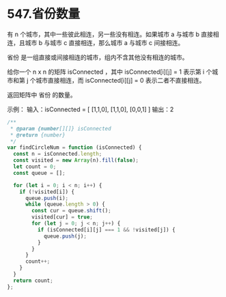 # 547.省份数量

有 n 个城市，其中一些彼此相连，另一些没有相连。如果城市 a 与城市 b 直接相连，且城市 b 与城市 c 直接相连，那么城市 a 与城市 c 间接相连。

省份 是一组直接或间接相连的城市，组内不含其他没有相连的城市。

给你一个 n x n 的矩阵 isConnected ，其中 isConnected[i][j] = 1 表示第 i 个城市和第 j 个城市直接相连，而 isConnected[i][j] = 0 表示二者不直接相连。

返回矩阵中 省份 的数量。

示例：
输入：isConnected = [
[1,1,0],
[1,1,0],
[0,0,1]
]
输出：2

```js
/**
 * @param {number[][]} isConnected
 * @return {number}
 */
var findCircleNum = function (isConnected) {
  const n = isConnected.length;
  const visited = new Array(n).fill(false);
  let count = 0;
  const queue = [];

  for (let i = 0; i < n; i++) {
    if (!visited[i]) {
      queue.push(i);
      while (queue.length > 0) {
        const cur = queue.shift();
        visited[cur] = true;
        for (let j = 0; j < n; j++) {
          if (isConnected[i][j] === 1 && !visited[j]) {
            queue.push(j);
          }
        }
      }
      count++;
    }
  }
  return count;
};
```

